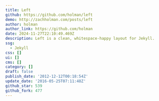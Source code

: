 ```yaml
---
title: Left
github: https://github.com/holman/left
demo: http://zachholman.com/posts/left
author: holman
author_link: https://github.com/holman
date: 2024-11-27T22:10:49.469Z
description: Left is a clean, whitespace-happy layout for Jekyll.
ssg:
  - Jekyll
css: []
ui: []
cms: []
category: []
draft: false
publish_date: '2012-12-12T00:18:54Z'
update_date: '2016-05-25T07:11:48Z'
github_star: 539
github_fork: 477
---
```

